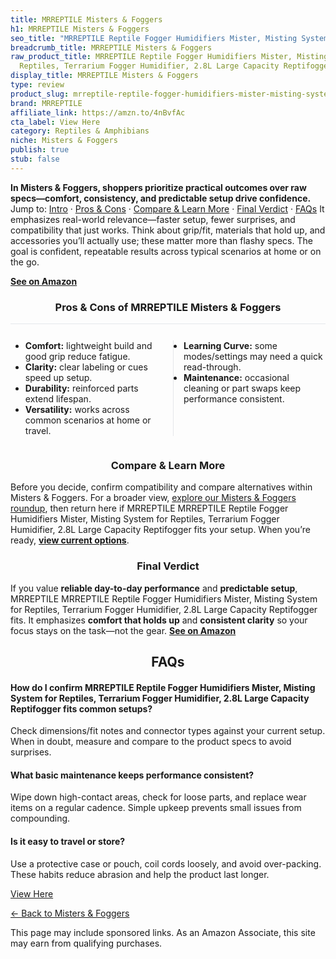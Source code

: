 ```yaml
---
title: MRREPTILE Misters & Foggers
h1: MRREPTILE Misters & Foggers
seo_title: "MRREPTILE Reptile Fogger Humidifiers Mister, Misting System\u2026"
breadcrumb_title: MRREPTILE Misters & Foggers
raw_product_title: MRREPTILE Reptile Fogger Humidifiers Mister, Misting System for
  Reptiles, Terrarium Fogger Humidifier, 2.8L Large Capacity Reptifogger
display_title: MRREPTILE Misters & Foggers
type: review
product_slug: mrreptile-reptile-fogger-humidifiers-mister-misting-system-for-reptiles-d5d50434
brand: MRREPTILE
affiliate_link: https://amzn.to/4nBvfAc
cta_label: View Here
category: Reptiles & Amphibians
niche: Misters & Foggers
publish: true
stub: false
---
```


<div id="intro" class="full-width"><p><strong>In Misters & Foggers, shoppers prioritize practical outcomes over raw specs&mdash;comfort, consistency, and predictable setup drive confidence.</strong> Jump to: <a href="#intro">Intro</a> · <a href="#pros-cons">Pros &amp; Cons</a> · <a href="#compare-more">Compare &amp; Learn More</a> · <a href="#verdict">Final Verdict</a> · <a href="#faqs">FAQs</a> It emphasizes real-world relevance&mdash;faster setup, fewer surprises, and compatibility that just works. Think about grip/fit, materials that hold up, and accessories you’ll actually use; these matter more than flashy specs. The goal is confident, repeatable results across typical scenarios at home or on the go.</p><p><a href="https://amzn.to/4nBvfAc" rel="nofollow sponsored noopener" target="_blank"><strong>See on Amazon</strong></a></p></div>
<h3 id="pros-cons" style="text-align:center;">Pros &amp; Cons of MRREPTILE Misters & Foggers</h3>
<div class="pc-grid" style="display:grid;grid-template-columns:1fr 1fr;gap:16px;border-top:1px solid #e5e7eb;padding-top:12px;">
  <ul>
    <li><strong>Comfort:</strong> lightweight build and good grip reduce fatigue.</li>
    <li><strong>Clarity:</strong> clear labeling or cues speed up setup.</li>
    <li><strong>Durability:</strong> reinforced parts extend lifespan.</li>
    <li><strong>Versatility:</strong> works across common scenarios at home or travel.</li>
  </ul>
  <ul style="border-left:1px solid #e5e7eb;padding-left:16px;">
    <li><strong>Learning Curve:</strong> some modes/settings may need a quick read-through.</li>
    <li><strong>Maintenance:</strong> occasional cleaning or part swaps keep performance consistent.</li>
  </ul>
</div>


<h3 id="compare-more" style="text-align:center;">Compare &amp; Learn More</h3>
<p>Before you decide, confirm compatibility and compare alternatives within Misters & Foggers. For a broader view, <a href="#">explore our Misters & Foggers roundup</a>, then return here if MRREPTILE MRREPTILE Reptile Fogger Humidifiers Mister, Misting System for Reptiles, Terrarium Fogger Humidifier, 2.8L Large Capacity Reptifogger fits your setup. When you’re ready, <a href="https://amzn.to/4nBvfAc" rel="nofollow sponsored noopener" target="_blank"><strong>view current options</strong></a>.</p>

<h3 id="verdict" style="text-align:center;">Final Verdict</h3>
<p>If you value <strong>reliable day-to-day performance</strong> and <strong>predictable setup</strong>, MRREPTILE MRREPTILE Reptile Fogger Humidifiers Mister, Misting System for Reptiles, Terrarium Fogger Humidifier, 2.8L Large Capacity Reptifogger fits. It emphasizes <strong>comfort that holds up</strong> and <strong>consistent clarity</strong> so your focus stays on the task&mdash;not the gear. <a href="https://amzn.to/4nBvfAc" rel="nofollow sponsored noopener" target="_blank"><strong>See on Amazon</strong></a></p>

<h2 id="faqs" style="text-align:center;">FAQs</h2>
<h4><strong>How do I confirm MRREPTILE Reptile Fogger Humidifiers Mister, Misting System for Reptiles, Terrarium Fogger Humidifier, 2.8L Large Capacity Reptifogger fits common setups?</strong></h4>
<p>Check dimensions/fit notes and connector types against your current setup. When in doubt, measure and compare to the product specs to avoid surprises.</p>
<h4><strong>What basic maintenance keeps performance consistent?</strong></h4>
<p>Wipe down high-contact areas, check for loose parts, and replace wear items on a regular cadence. Simple upkeep prevents small issues from compounding.</p>
<h4><strong>Is it easy to travel or store?</strong></h4>
<p>Use a protective case or pouch, coil cords loosely, and avoid over-packing. These habits reduce abrasion and help the product last longer.</p>

<p><a class="btn" href="https://amzn.to/4nBvfAc" target="_blank" rel="nofollow sponsored noopener">View Here</a></p>
<p><a href="/roundups/reptiles-amphibians/misters-foggers/">← Back to Misters & Foggers</a></p>
<aside class="disclosure">This page may include sponsored links. As an Amazon Associate, this site may earn from qualifying purchases.</aside>
